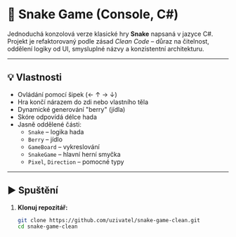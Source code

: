 # 🐍 Snake Game (Console, C#)

Jednoduchá konzolová verze klasické hry **Snake** napsaná v jazyce C#. 
Projekt je refaktorovaný podle zásad *Clean Code* – důraz na čitelnost, oddělení logiky od UI, smysluplné názvy a konzistentní architekturu.

---

## 💡 Vlastnosti

- Ovládání pomocí šipek (← ↑ → ↓)
- Hra končí nárazem do zdi nebo vlastního těla
- Dynamické generování "berry" (jídla)
- Skóre odpovídá délce hada
- Jasně oddělené části:
  - `Snake` – logika hada
  - `Berry` – jídlo
  - `GameBoard` – vykreslování
  - `SnakeGame` – hlavní herní smyčka
  - `Pixel`, `Direction` – pomocné typy

---

## ▶️ Spuštění

1. **Klonuj repozitář:**
   ```bash
   git clone https://github.com/uzivatel/snake-game-clean.git
   cd snake-game-clean
